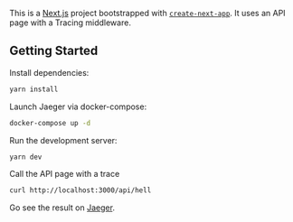 This is a [Next.js](https://nextjs.org/) project bootstrapped with [`create-next-app`](https://github.com/vercel/next.js/tree/canary/packages/create-next-app).
It uses an API page with a Tracing middleware.

## Getting Started

Install dependencies:

```bash
yarn install
```

Launch Jaeger via docker-compose:

```bash
docker-compose up -d
```

Run the development server:

```bash
yarn dev
```

Call the API page with a trace

```bash
curl http://localhost:3000/api/hell
```

Go see the result on [Jaeger](http://localhost:16686).
